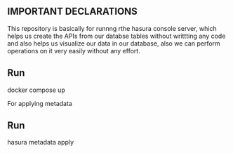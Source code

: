 ## IMPORTANT DECLARATIONS

This repository is basically for runnng rthe hasura console server,
which helps us create the APIs from our databse tables without writtting any code 
and also helps us visualize our data in our database, also we can perform \
operations on it very easily without any effort.

## Run 
docker compose up

For applying metadata
## Run
hasura metadata apply



